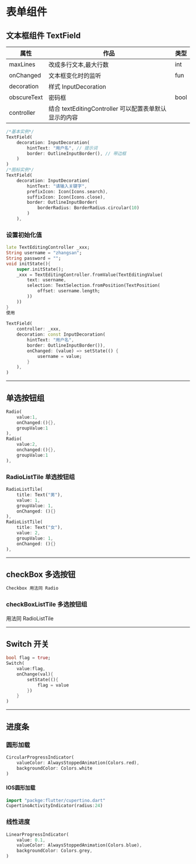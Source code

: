 # 表单组件

## 文本框组件 TextField

| 属性        | 作品                                                  | 类型 |
| ----------- | ----------------------------------------------------- | ---- |
| maxLines    | 改成多行文本,最大行数                                 | int  |
| onChanged   | 文本框变化时的监听                                    | fun  |
| decoration  | 样式 InputDecoration                                  |      |
| obscureText | 密码框                                                | bool |
| controller  | 结合 textEditingController 可以配置表单默认显示的内容 |      |

```dart
/*基本实例*/
TextField(
    decoration: InputDecoration(
        hintText: "用户名", // 提示词
        border: OutlineInputBorder(), // 带边框
    )
)
/*图标实例*/
TextField(
    decoration: InputDecoration(
        hintText: "请输入关键字",
        prefixIcon: Icon(Icons.search),
        suffixIcon: Icon(Icons.close),
        border: OutlineInputBorder(
            borderRadius: BorderRadius.circular(10)
        )
    ),
```

### 设置初始化值

```dart
late TextEditingController _xxx;
String username = "zhangsan";
String password = "";
void initState(){
    super.initState();
    _xxx = TextEditingController.fromValue(TextEditingValue(
    	text: username,
        selection: TextSelection.fromPosition(TextPosition(
            offset: username.length;
        ))
    ))
}
使用
    
TextField(
	controller: _xxx,
	decoration: const InputDecoration(
		hintText: "用户名", 
        border: OutlineInputBorder()),
		onChanged: (value) => setState(() {
			username = value;
		}
    ),
)
```

---

## 单选按钮组

```dart
Radio(
    value:1,
    onChanged:(){},
    groupValue:1
),
Radio(
    value:2,
    onchanged:(){},
    groupValue:1
),

```

### RadioListTile 单选按钮组

```dart
RadioListTile(
	title: Text("男"),
	value: 1,
	groupValue: 1,
	onChanged: (){}
),
RadioListTile(
	title: Text("女"),
	value: 2,
	groupValue: 1,
	onChanged: (){}
),
```

---

## checkBox 多选按钮

```dart
Checkbox 用法同 Radio
```

### checkBoxListTile 多选按钮组

用法同  RadioListTile

---

## Switch  开关

```dart
bool flag = true;
Switch(
	value:flag,
    onChange(val){
        setState((){
            flag = value
        })
    }
)
```

---

## 进度条

### 圆形加载

```dart
CircularProgressIndicator(
	valueColor: AlwaysStoppedAnimation(Colors.red),
	backgroundColor: Colors.white
)
```

#### IOS圆形加载

```dart
import "packge:flutter/cupertino.dart"
CupertinoActivityIndicator(radius:24)
```



### 线性进度

```dart
LinearProgressIndicator(
	value: 0.1,
	valueColor: AlwaysStoppedAnimation(Colors.blue),
	backgroundColor: Colors.grey,
)
```


